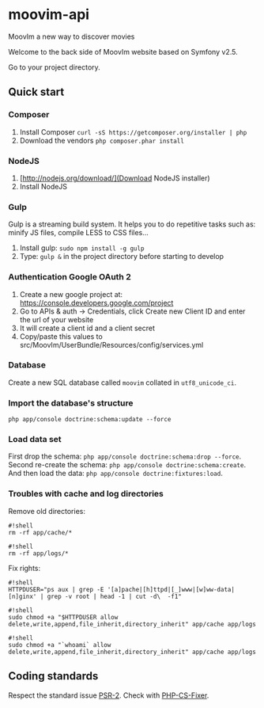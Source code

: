 moovim-api
==========

MoovIm a new way to discover movies

Welcome to the back side of MoovIm website based on Symfony v2.5.

Go to your project directory.

## Quick start

### Composer

1. Install Composer `curl -sS https://getcomposer.org/installer | php`
2. Download the vendors `php composer.phar install`

### NodeJS

1. [http://nodejs.org/download/](Download NodeJS installer)
2. Install NodeJS

### Gulp

Gulp is a streaming build system. It helps you to do repetitive tasks such as: minify JS files, compile LESS to CSS files...

1. Install gulp: `sudo npm install -g gulp`
2. Type: `gulp &` in the project directory before starting to develop

### Authentication Google OAuth 2

1. Create a new google project at: https://console.developers.google.com/project
2. Go to APIs & auth -> Credentials, click Create new Client ID and enter the url of your website
3. It will create a client id and a client secret
4. Copy/paste this values to src/MoovIm/UserBundle/Resources/config/services.yml


### Database

Create a new SQL database called `moovim` collated in `utf8_unicode_ci`.

### Import the database's structure

`php app/console doctrine:schema:update --force`

### Load data set

First drop the schema: `php app/console doctrine:schema:drop --force`.
Second re-create the schema: `php app/console doctrine:schema:create`.
And then load the data: `php app/console doctrine:fixtures:load`.

### Troubles with cache and log directories

Remove old directories:

```
#!shell
rm -rf app/cache/*
```
```
#!shell
rm -rf app/logs/*
```

Fix rights:

```
#!shell
HTTPDUSER="ps aux | grep -E '[a]pache|[h]ttpd|[_]www|[w]ww-data|[n]ginx' | grep -v root | head -1 | cut -d\  -f1"
```
```
#!shell
sudo chmod +a "$HTTPDUSER allow delete,write,append,file_inherit,directory_inherit" app/cache app/logs
```
```
#!shell
sudo chmod +a "`whoami` allow delete,write,append,file_inherit,directory_inherit" app/cache app/logs
```

## Coding standards

Respect the standard issue [PSR-2](http://www.php-fig.org/psr/psr-2/ "PSR-2"). Check with [PHP-CS-Fixer](https://github.com/fabpot/PHP-CS-Fixer "PHP-CS-Fixer").